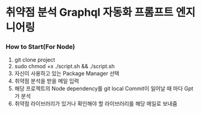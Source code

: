 # 취약점 분석 Graphql 자동화 프롬프트 엔지니어링

### How to Start(For Node)
1. git clone project
2. sudo chmod +x ./script.sh && ./script.sh
3. 자신이 사용하고 있는 Package Manager 선택
4. 취약점 분석을 받을 메일 입력
5. 해당 프로젝트의 Node dependency를 git local Commit이 일어날 때 마다 Gpt가 분석
6. 취약점 라이브러리가 있거나 확인해야 할 라이브러리를 해당 메일로 보내줌
